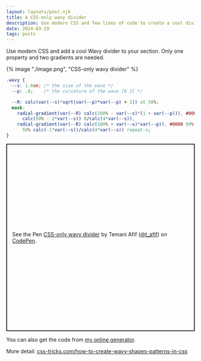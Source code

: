```yaml
---
layout: layouts/post.njk
title: A CSS-only wavy divider
description: Use modern CSS and few lines of code to create a cool divider
date: 2024-03-29
tags: posts
---
```


Use modern CSS and add a cool Wavy divider to your section. Only one property and two gradients are needed.

{% image "./image.png", "CSS-only wavy divider" %}

```css
.wavy {
  --s: 1.6em; /* the size of the wave */
  --p: .8;    /* the curvature of the wave [0 2] */

  --R: calc(var(--s)*sqrt(var(--p)*var(--p) + 1)) at 50%;
  mask:
    radial-gradient(var(--R) calc(100% - var(--s)*(1 + var(--p))), #000 99%, #0000 101%) 
      calc(50% - 2*var(--s)) 0/calc(4*var(--s)),
    radial-gradient(var(--R) calc(100% + var(--s)*var(--p)), #0000 99%, #000 101%) 
      50% calc(-1*var(--s))/calc(4*var(--s)) repeat-x;
}
```

<p class="codepen" data-height="500" data-default-tab="result" data-slug-hash="RwOLZrL" data-preview="true" data-user="t_afif" style="height: 500px; box-sizing: border-box; display: flex; align-items: center; justify-content: center; border: 2px solid; margin: 1em 0; padding: 1em;">
  <span>See the Pen <a href="https://codepen.io/t_afif/pen/RwOLZrL">
  CSS-only wavy divider</a> by Temani Afif (<a href="https://codepen.io/t_afif">@t_afif</a>)
  on <a href="https://codepen.io">CodePen</a>.</span>
</p>
<script async src="https://cpwebassets.codepen.io/assets/embed/ei.js"></script>

You can also get the code from [my online generator](https://css-generators.com/wavy-shapes/).

More detail: [css-tricks.com/how-to-create-wavy-shapes-patterns-in-css](https://css-tricks.com/how-to-create-wavy-shapes-patterns-in-css/)